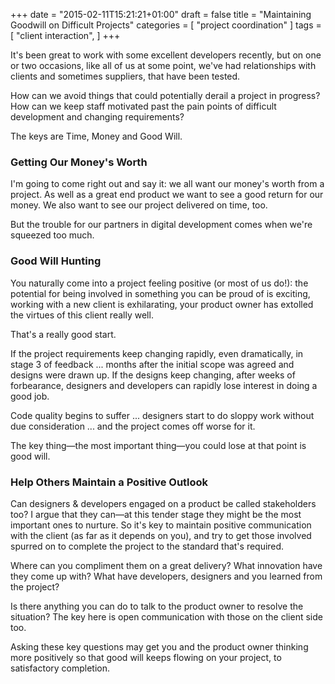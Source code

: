 +++
date = "2015-02-11T15:21:21+01:00"
draft = false
title = "Maintaining Goodwill on Difficult Projects"
categories = [
  "project coordination"
]
tags = [ 
    "client interaction", 
]
+++

It's been great to work with some excellent developers recently, but on one or two occasions, like all of us at some point, we've had relationships with clients and sometimes suppliers, that have been tested.

How can we avoid things that could potentially derail a project in progress? How can we keep staff motivated past the pain points of difficult development and changing requirements?

The keys are Time, Money and Good Will.

### Getting Our Money's Worth

I'm going to come right out and say it: we all want our money's worth from a project. As well as a great end product we want to see a good return for our money. We also want to see our project delivered on time, too.

But the trouble for our partners in digital development comes when we're squeezed too much.

### Good Will Hunting

You naturally come into a project feeling positive (or most of us do!): the potential for being involved in something you can be proud of is exciting, working with a new client is exhilarating, your product owner has extolled the virtues of this client really well.

That's a really good start.

If the project requirements keep changing rapidly, even dramatically, in stage 3 of feedback ... months after the initial scope was agreed and designs were drawn up. If the designs keep changing, after weeks of forbearance, designers and developers can rapidly lose interest in doing a good job.

Code quality begins to suffer ... designers start to do sloppy work without due consideration ... and the project comes off worse for it.

The key thing—the most important thing—you could lose at that point is good will.

### Help Others Maintain a Positive Outlook

Can designers & developers engaged on a product be called stakeholders too? I argue that they can—at this  tender stage they might be the most important ones to nurture. So it's key to maintain positive communication with the client (as far as it depends on you), and try to get those involved spurred on to complete the project to the standard that's required.

Where can you compliment them on a great delivery? What innovation have they come up with? What have developers, designers and you learned from the project?

Is there anything you can do to talk to the product owner to resolve the situation? The key here is open communication with those on the client side too.

Asking these key questions may get you and the product owner thinking more positively so that good will keeps flowing on your project, to satisfactory completion.
